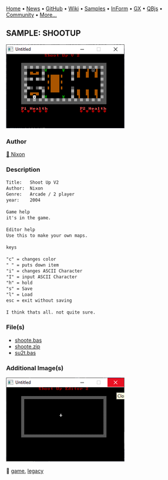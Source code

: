 [Home](https://qb64.com) • [News](../../news.md) • [GitHub](https://github.com/QB64Official/qb64) • [Wiki](wiki.md) • [Samples](../../samples.md) • [InForm](../../inform.md) • [GX](../../gx.md) • [QBjs](../../qbjs.md) • [Community](../../community.md) • [More...](../../more.md)

## SAMPLE: SHOOTUP

![ss1.png](img/ss1.png)

### Author

[🐝 Nixon](../nixon.md) 

### Description

```text
Title:   Shoot Up V2
Author:  Nixon
Genre:   Arcade / 2 player
year:    2004

Game help
it's in the game.

Editor help
Use this to make your own maps.

keys

"c" = changes color
" " = puts down item
"i" = changes ASCII Character
"I" = input ASCII Character
"h" = hold
"s" = Save
"l" = Load
esc = exit without saving

I think thats all. not quite sure.
```

### File(s)

* [shoote.bas](src/shoote.bas)
* [shoote.zip](src/shoote.zip)
* [su2t.bas](src/su2t.bas)

### Additional Image(s)

![ss2.png](img/ss2.png)

🔗 [game](../game.md), [legacy](../legacy.md)
